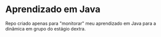 # Aprendizado em Java
Repo criado apenas para "monitorar" meu aprendizado em Java para a dinâmica em grupo do estágio dextra.
